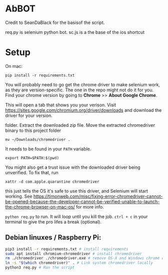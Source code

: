 # AbBOT
Credit to SeanDaBlack for the basisof the script.

req.py is selenium python bot.
sc.js is a the base of the ios shortcut

# Setup

On mac:

`pip install -r requirements.txt`

You will probably need to go get the chrome driver to make selenium work, as they are version-specific. The one in the repo might not do it for you. Find your chrome version by going to **Chrome** >> **About Google Chrome**. 

This will open a tab that shows you your verison. Visit https://sites.google.com/chromium.org/driver/downloads and download the driver for your version.

folder. Extract the downloaded zip file. Move the extracted chromedriver binary to this project folder

`mv ~/Downloads/chromedriver .`

It needs to be found in your `PATH` variable.

`export PATH=$PATH:$(pwd)`

You might also get a trust issue with the downloaded driver being unverified. To fix that, run 

`xattr -d com.apple.quarantine chromedriver`

this just tells the OS it's safe to use this driver, and Selenium will start working. See https://timonweb.com/misc/fixing-error-chromedriver-cannot-be-opened-because-the-developer-cannot-be-verified-unable-to-launch-the-chrome-browser-on-mac-os/ for more info.


`python req.py` to run. It will loop until you kill the job. `ctrl + c` in your terminal to give the pro lifes a break (optional).

## Debian linuxes / Raspberry Pi:

```bash
pip3 install -r requirements.txt # install requirements
sudo apt install chromium-chromedriver # install chromedriver
rm ./chromedriver ./chromedriver.exe # remove OS-X and Windows chrome drivers
ln -s "$(which chromedriver)" . # Link system chromedriver locally
python3 req.py # Run the script
```
